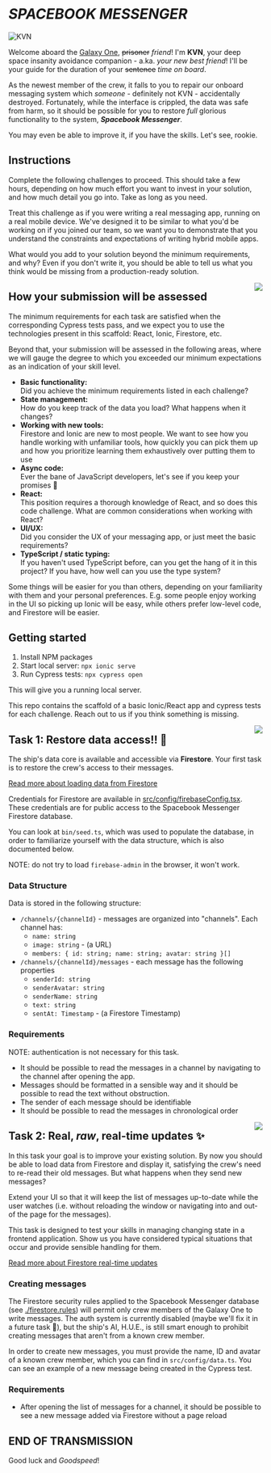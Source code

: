 # *_SPACEBOOK MESSENGER_*

![KVN](https://static.wikia.nocookie.net/final-space/images/3/37/Final_Space_S1_E4_47.png)

Welcome aboard the [Galaxy One](https://final-space.fandom.com/wiki/Galaxy_One), ~~prisoner~~ _friend_! I'm **KVN**, your deep space insanity avoidance companion - a.ka. _your new best friend_! I'll be your guide for the duration of your ~~sentence~~ _time on board_.

As the newest member of the crew, it falls to you to repair our onboard messaging system which _someone_ - definitely not KVN - accidentally destroyed. Fortunately, while the interface is crippled, the data was safe from harm, so it should be possible for you to restore _full_ glorious functionality to the system, **_Spacebook Messenger_**.

You may even be able to improve it, if you have the skills. Let's see, rookie.

## Instructions

Complete the following challenges to proceed. This should take a few hours, depending on how much effort you want to invest in your solution, and how much detail you go into. Take as long as you need.

Treat this challenge as if you were writing a real messaging app, running on a real mobile device. We've designed it to be similar to what you'd be working on if you joined our team, so we want you to demonstrate that you understand the constraints and expectations of writing hybrid mobile apps.

What would you add to your solution beyond the minimum requirements, and why? Even if you don't write it, you should be able to tell us what you think would be missing from a production-ready solution.

<img src="https://static.wikia.nocookie.net/final-space/images/8/8a/Ventrexian_father_and_son_duo.jpg/revision/latest/scale-to-width-down/300?cb=20211114035828" align="right" style="margin-left: 1.0em" />

## How your submission will be assessed

The minimum requirements for each task are satisfied when the corresponding Cypress tests pass, and we expect you to use the technologies present in this scaffold: React, Ionic, Firestore, etc.

Beyond that, your submission will be assessed in the following areas, where we will gauge the degree to which you exceeded our minimum expectations as an indication of your skill level.

* **Basic functionality:** <br/>Did you achieve the minimum requirements listed in each challenge?
* **State management:** <br/>How do you keep track of the data you load? What happens when it changes?
* **Working with new tools:** <br/>Firestore and Ionic are new to most people. We want to see how you handle working with unfamiliar tools, how quickly you can pick them up and how you prioritize learning them exhaustively over putting them to use
* **Async code:** <br/>Ever the bane of JavaScript developers, let's see if you keep your promises 🤭
* **React:** <br/>This position requires a thorough knowledge of React, and so does this code challenge. What are common considerations when working with React?
* **UI/UX:** <br/>Did you consider the UX of your messaging app, or just meet the basic requirements?
* **TypeScript / static typing:** <br/>If you haven't used TypeScript before, can you get the hang of it in this project? If you have, how well can you use the type system?

Some things will be easier for you than others, depending on your familiarity with them and your personal preferences. E.g. some people enjoy working in the UI so picking up Ionic will be easy, while others prefer low-level code, and Firestore will be easier.

## Getting started

1. Install NPM packages
2. Start local server: `npx ionic serve`
3. Run Cypress tests: `npx cypress open`

This will give you a running local server.

This repo contains the scaffold of a basic Ionic/React app and cypress tests for each challenge. Reach out to us if you think something is missing.

<img src="https://static.wikia.nocookie.net/final-space/images/2/2c/Final_Space_S1_E7_4.png/revision/latest/scale-to-width-down/300?cb=20200110173200" align="right" style="margin-left: 1.0em" />

## Task 1: Restore data access!! 🚨

The ship's data core is available and accessible via **Firestore**. Your first task is to restore the crew's access to their messages.

[Read more about loading data from Firestore](https://firebase.google.com/docs/firestore/query-data/get-data)

Credentials for Firestore are available in [src/config/firebaseConfig.tsx](src/config/firebaseConfig.tsx). These credentials are for public access to the Spacebook Messenger Firestore database.

You can look at `bin/seed.ts`, which was used to populate the database, in order to familiarize yourself with the data structure, which is also documented below.

NOTE: do not try to load `firebase-admin` in the browser, it won't work.

### Data Structure

Data is stored in the following structure:

* `/channels/{channelId}` - messages are organized into "channels". Each channel has:
  * `name: string`
  * `image: string` - (a URL)
  * `members: { id: string; name: string; avatar: string }[]`
* `/channels/{channelId}/messages` - each message has the following properties
  * `senderId: string`
  * `senderAvatar: string`
  * `senderName: string`
  * `text: string`
  * `sentAt: Timestamp` - (a Firestore Timestamp)

### Requirements

NOTE: authentication is not necessary for this task.

* It should be possible to read the messages in a channel by navigating to the channel after opening the app.
* Messages should be formatted in a sensible way and it should be possible to read the text without obstruction.
* The sender of each message should be identifiable
* It should be possible to read the messages in chronological order

<img src="https://pbs.twimg.com/profile_images/1027069105398984704/y7dBMFgW_200x200.jpg" align="right" style="margin-left: 1.0em" />

## Task 2: Real, **_raw_**, real-time updates ✨

In this task your goal is to improve your existing solution. By now you should be able to load data from Firestore and display it, satisfying the crew's need to re-read their old messages. But what happens when they send new messages?

Extend your UI so that it will keep the list of messages up-to-date while the user watches (i.e. without reloading the window or navigating into and out-of the page for the messages).

This task is designed to test your skills in managing changing state in a frontend application. Show us you have considered typical situations that occur and provide sensible handling for them.

[Read more about Firestore real-time updates](https://firebase.google.com/docs/firestore/query-data/listen)

### Creating messages

The Firestore security rules applied to the Spacebook Messenger database (see [./firestore.rules](./firestore.rules)) will permit only crew members of the Galaxy One to write messages. The auth system is currently disabled (maybe we'll fix it in a future task 🤔), but the ship's AI, H.U.E., is still smart enough to prohibit creating messages that aren't from a known crew member.

In order to create new messages, you must provide the name, ID and avatar of a known crew member, which you can find in `src/config/data.ts`. You can see an example of a new message being created in the Cypress test.

### Requirements

* After opening the list of messages for a channel, it should be possible to see a new message added via Firestore without a page reload

## END OF TRANSMISSION

Good luck and _Goodspeed_!
